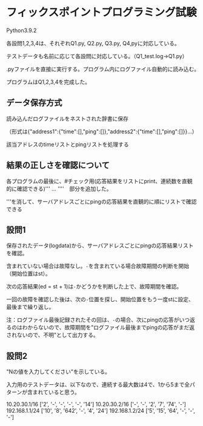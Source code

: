 フィックスポイントプログラミング試験
====
Python3.9.2　　

各設問1,2,3,4は、それぞれQ1.py, Q2.py, Q3.py, Q4,pyに対応している。　　

テストデータも名前に応じて各設問に対応している。（Q1_test.log→Q1.py）　　

.pyファイルを直接に実行する。プログラム内にログファイル自動的に読み込む。　　

プログラムはQ1,2,3,4を完成した。　　

データ保存方式
--------
読み込んだログファイルをネストされた辞書に保存　　

（形式は{"address1":{"time":[],"ping":[]},"address2":{"time":[],"ping":[]}}...）　　

該当アドレスのtimeリストとpingリストを処理する　　

結果の正しさを確認について
--------
各プログラムの最後に、#チェック用(応答結果をリストにprint、連続数を直観的に確認できる)''' ... ''''　部分を追加した。　　

'''を消して、サーバアドレスごとにpingの応答結果を直観的に順にリストで確認できる

設問1
----
保存されたデータ(logdata)から、サーバアドレスごとにpingの応答結果リストを確認。　　

含まれていない場合は故障なし。`-`を含まれている場合故障期間の判断を開始（開始位置はst）。

次の応答結果(ed = st + 1)は`-`かどうかを判断した上で、故障期間を確認。　　

一回の故障を確認した後は、次の`-`位置を探し、開始位置をもう一度stに設定、最後まで繰り返し。　　

注：ログファイル最後記録されたその回は、`-`の場合、次にpingの応答がいつ返るのはわからないので、故障期間を"ログファイル最後までpingの応答がまだ返されないので、不明"として出力する。

設問2
----
"Nの値を入力してください"を示している。

入力用のテストデータは、以下なので、連続する最大数は4で、1から5まで全パターンが含まれていると思う。　　

10.20.30.1/16 ['2', '-', '-', '-', '-', '14']
10.20.30.2/16 ['-', '-', '2', '7', '74', '-']
192.168.1.1/24 ['10', '8', '642', '-', '4', '24']
192.168.1.2/24 ['5', '15', '64', '-', '-', '-']
